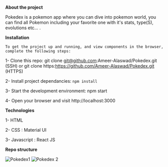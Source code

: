 **About the project**

Pokedex is a pokemon app where you can dive into pokemon world, you can find all Pokemon including your favorite one with it's stats, type(S), evolutions etc... .

**Installation**

`To get the project up and running, and view components in the browser, complete the following steps:`

1- Clone this repo: git clone git@github.com:Ameer-Alaswad/Pokedex.git (SSH) or git clone https:https://github.com/Ameer-Alaswad/Pokedex.git (HTTPS)

2- Install project dependancies: `npm install`

3- Start the development environment: npm start

4- Open your browser and visit http://localhost:3000

**Technologies**

1- HTML

2- CSS : Material UI

3- Javascript : React JS

**Repo structure**

![Pokedex1](https://user-images.githubusercontent.com/17381734/162995140-287f58c4-c603-46b4-9d4b-1de806cc4d11.png)
![Pokedex 2](https://user-images.githubusercontent.com/17381734/162995118-82c41136-c9e2-4f2f-b0d5-5e7036138f4f.png)
